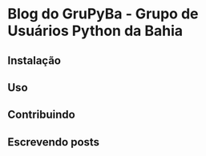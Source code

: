 # Blog do GruPyBa - Grupo de Usuários Python da Bahia


## Instalação


## Uso


## Contribuindo


## Escrevendo posts